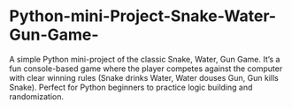 # Python-mini-Project-Snake-Water-Gun-Game-
A simple Python mini-project of the classic Snake, Water, Gun Game. It’s a fun console-based game where the player competes against the computer with clear winning rules (Snake drinks Water, Water douses Gun, Gun kills Snake). Perfect for Python beginners to practice logic building and randomization.

